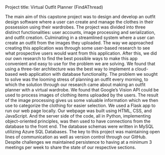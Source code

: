 Project title: Virtual Outfit Planner (FindAThread)

The main aim of this capstone project was to design and develop an outfit design software where a user can create and manage the clothes in their possession using their wardrobes. The project was divided into three distinct functionalities: user accounts, image processing and serialization, and outfit creation. Culminating in a streamlined system where a user can create an outfit from the images they uploaded.
The way we approached creating this application was through some user-based research to see what prospective users would want from this application. After this, we did our own research to find the best possible ways to make this app convenient and easy to use for the problem we are solving. We found that using a three-tier architecture was the best way to implement a cloud-based web application with database functionality.
The problem we sought to solve was the looming stress of planning an outfit every morning, to which the solution through our research came about making an outfit planner with a virtual wardrobe. We found that Google’s Vision API could be used to process images of clothing items uploaded by the users. The result of the image processing gives us some valuable information which we then use to categorize the clothing for easier selection. 
We used a Flask app to run our web page locally. Our webpage was built using HTML, CSS, and JavaScript. And the server side of the code, all in Python, implementing object-oriented principles, was then used to have connections from the database to the front end. The database schemas were written in MySQL utilizing Azure SQL Databases.
The key to this project was maintaining open lines of communication as well as version control through our GitHub. Despite challenges we maintained persistence to having at a minimum 3 meetings per week to share the state of our respective sections.
